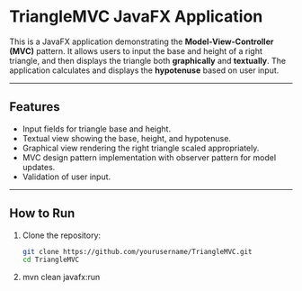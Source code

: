 # TriangleMVC JavaFX Application

This is a JavaFX application demonstrating the **Model-View-Controller (MVC)** pattern. It allows users to input the base and height of a right triangle, and then displays the triangle both **graphically** and **textually**. The application calculates and displays the **hypotenuse** based on user input.

---

## Features

- Input fields for triangle base and height.
- Textual view showing the base, height, and hypotenuse.
- Graphical view rendering the right triangle scaled appropriately.
- MVC design pattern implementation with observer pattern for model updates.
- Validation of user input.

---

## How to Run

1. Clone the repository:

   ```bash
   git clone https://github.com/yourusername/TriangleMVC.git
   cd TriangleMVC

2. mvn clean javafx:run
